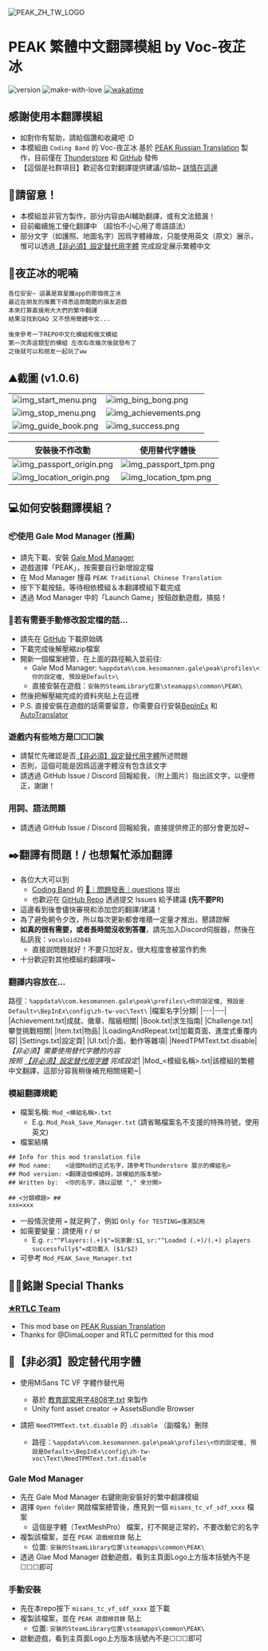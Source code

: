 ![PEAK_ZH_TW_LOGO](https://raw.githubusercontent.com/Vocaloid2048/PEAK-zh-tw-Translation/refs/heads/main/Logo.png)
# PEAK 繁體中文翻譯模組 by Voc-夜芷冰
![version](https://img.shields.io/badge/version-1.0.6-pink)
![make-with-love](https://camo.githubusercontent.com/da124fe0d303f3da8682918930b2f99caf16cda69474c01b4c48598d38f71613/68747470733a2f2f696d672e736869656c64732e696f2f62616467652f6d616b655f776974685f2545322539442541342545462542382538462d7768697465)
[![wakatime](https://wakatime.com/badge/user/ca727ba5-9112-4612-b454-d5e407277a51/project/97d38b2f-ce2b-418e-9492-9f3687c2bf1a.svg)](https://wakatime.com/badge/user/ca727ba5-9112-4612-b454-d5e407277a51/project/97d38b2f-ce2b-418e-9492-9f3687c2bf1a)

## 感謝使用本翻譯模組
- 如對你有幫助，請給個讚和收藏吧 :D
- 本模組由 `Coding Band` 的 Voc-夜芷冰 基於 [PEAK Russian Translation](https://thunderstore.io/c/peak/p/RTLC/PEAK_Russian_Translation/) 製作，目前僅在 [Thunderstore](https://thunderstore.io/c/peak/p/Vocaloid2048/PEAK_Traditional_Chinese_Translation/) 和 [GitHub](https://github.com/Vocaloid2048/PEAK-zh-tw-Translation) 發佈
- 【這個是社群項目】歡迎各位對翻譯提供建議/協助~ [詳情在這邊](#️翻譯有問題-也想幫忙添加翻譯)

## 🚧請留意！
- 本模組並非官方製作，部分内容由AI輔助翻譯，或有文法錯漏！<br>
- 目前繼續施工優化翻譯中 （超怕不小心用了粵語語法）
- 部分文字（如護照、地圖名字）因爲字體緣故，只能使用英文（原文）展示，惟可以透過[【非必須】設定替代用字體](#非必須設定替代用字體) 完成設定展示繁體中文

## 💭夜芷冰的呢喃
```
各位安安~ 這裏是寫星鐵app的那個夜芷冰
最近在朋友的推薦下得悉這款酷酷的損友遊戲
本來打算直接用大大們的繁中翻譯
結果沒找到QAQ 又不想用簡體中文...

後來參考一下REPO中文化模組和俄文模組
第一次弄這類型的模組 左改右改幾次後就發布了
之後就可以和朋友一起玩了ww
```

## ⛰️截圖 (v1.0.6)
|||
|---|---|
|![img_start_menu.png](https://raw.githubusercontent.com/Vocaloid2048/PEAK-zh-tw-Translation/refs/heads/main/_IMG/img_start_menu.png)|![img_bing_bong.png](https://raw.githubusercontent.com/Vocaloid2048/PEAK-zh-tw-Translation/refs/heads/main/_IMG/img_bing_bong.png)|
|![img_stop_menu.png](https://raw.githubusercontent.com/Vocaloid2048/PEAK-zh-tw-Translation/refs/heads/main/_IMG/img_stop_menu.png)|![img_achievements.png](https://raw.githubusercontent.com/Vocaloid2048/PEAK-zh-tw-Translation/refs/heads/main/_IMG/img_achievements.png)|
|![img_guide_book.png](https://raw.githubusercontent.com/Vocaloid2048/PEAK-zh-tw-Translation/refs/heads/main/_IMG/img_guide_book.png)|![img_success.png](https://raw.githubusercontent.com/Vocaloid2048/PEAK-zh-tw-Translation/refs/heads/main/_IMG/img_success.png)|

|安裝後不作改動|使用替代字體後|
|---|---|
|![img_passport_origin.png](https://raw.githubusercontent.com/Vocaloid2048/PEAK-zh-tw-Translation/refs/heads/main/_IMG/img_passport_origin.png)|![img_passport_tpm.png](https://raw.githubusercontent.com/Vocaloid2048/PEAK-zh-tw-Translation/refs/heads/main/_IMG/img_passport_tpm.png)|
|![img_location_origin.png](https://raw.githubusercontent.com/Vocaloid2048/PEAK-zh-tw-Translation/refs/heads/main/_IMG/img_location_origin.png)|![img_location_tpm.png](https://raw.githubusercontent.com/Vocaloid2048/PEAK-zh-tw-Translation/refs/heads/main/_IMG/img_location_tpm.png)|


## 💻如何安裝翻譯模組？
### 📦使用 Gale Mod Manager (推薦)
- 請先下載、安裝 [Gale Mod Manager](https://thunderstore.io/c/lethal-company/p/Kesomannen/GaleModManager/)
- 遊戲選擇「PEAK」，按需要自行新增設定檔
- 在 Mod Manager 搜尋 `PEAK Traditional Chinese Translation`
- 按下下載按鈕，等待相依模組＆本翻譯模組下載完成
- 透過 Mod Manager 中的「Launch Game」按鈕啟動遊戲，搞掂！

### 🧰若有需要手動修改設定檔的話...
- 請先在 [GitHub](https://github.com/Vocaloid2048/PEAK-zh-tw-Translation) 下載原始碼
- 下載完成後解壓縮zip檔案
- 開新一個檔案總管，在上面的路徑輸入並前往:
  - Gale Mod Manager: `%appdata%\com.kesomannen.gale\peak\profiles\<你的設定檔, 預設是Default>\`
  - 直接安裝在遊戲：`安裝的SteamLibrary位置\steamapps\common\PEAK\`
- 然後把解壓縮完成的資料夾貼上在這裡
- P.S. 直接安裝在遊戲的話需要留意，你需要自行安裝[BepInEx](https://github.com/BepInEx/BepInEx/releases) 和 [AutoTranslator](https://github.com/bbepis/XUnity.AutoTranslator)

### 遊戲内有些地方是☐☐☐誒
- 請幫忙先確認是否[【非必須】設定替代用字體](#非必須設定替代用字體)所述問題
- 否則，這個可能是因爲這邊字體沒有包含該文字
- 請透過 GitHub Issue / Discord 回報給我，（附上圖片）指出該文字，以便修正，謝謝！

### 用詞、語法問題
- 請透過 GitHub Issue / Discord 回報給我，直接提供修正的部分會更加好~

## ✒️翻譯有問題！/ 也想幫忙添加翻譯
- 各位大大可以到 
  - [Coding Band](https://discord.gg/uXatcbWKv2) 的  [👾｜問題發表｜questions](https://discord.com/channels/880921456903618610/1067563572865024223) 提出
  - 也歡迎在 [GitHub Repo](https://github.com/Vocaloid2048/PEAK-zh-tw-Translation/) 透過提交 Issues 給予建議 **(先不要PR)**
- 這邊看到後會儘快審視和添加您的翻譯/建議！
- 為了避免朝令夕改，所以每次更新都會堆積一定量才推出，懇請諒解
- **如真的很有需要，或者長時間沒收到答覆**，請先加入Discord伺服器，然後在私訊我：`vocaloid2048`
  - 直接説問題就好！不要只加好友，很大程度會被當作釣魚
- 十分歡迎對其他模組的翻譯哦~

### 翻譯内容放在...
路徑：`%appdata%\com.kesomannen.gale\peak\profiles\<你的設定檔, 預設是Default>\BepInEx\config\zh-tw-voc\Text\`
|檔案名字|分類|
|---|---|
|Achievement.txt|成就、徽章、階級相關|
|Book.txt|求生指南|
|Challenge.txt|攀登挑戰相關|
|Item.txt|物品|
|LoadingAndRepeat.txt|加載頁面、進度式重覆内容|
|Settings.txt|設定頁|
|UI.txt|介面、動作等雜項|
|NeedTPMText.txt.disable|*【非必須】需要使用替代字體的内容<br>按照 [【非必須】設定替代用字體](#非必須設定替代用字體) 完成設定*|
|Mod_<模組名稱>.txt|該模組的繁體中文翻譯，這部分容我稍後補充相關規範~|

### 模組翻譯規範
- 檔案名稱: `Mod_<模組名稱>.txt`
  - E.g. `Mod_Peak_Save_Manager.txt` (請省略檔案名不支援的特殊符號，使用英文)
- 檔案結構
```
## Info for this mod translation file
## Mod name:    <這個Mod的正式名字，請參考Thunderstore 展示的模組名>
## Mod version: <翻譯這個模組時，該模組的版本號>
## Written by:  <你的名字，請以逗號 "," 來分開>

## <分類標題> ##
xxx=xxx
```

- 一般情況使用 `=` 就足夠了，例如 `Only for TESTING=僅測試用`
- 如需要變量：請使用 r / sr
  - E.g. `r:"^Players:(.+)$"=玩家數:$1`, `sr:"^Loaded (.+)/(.+) players successfully$"=成功載入 ($1/$2)`
- 可參考 `Mod_PEAK_Save_Manager.txt`

## 🙏🏻銘謝 Special Thanks
### [✯RTLC Team](https://discord.gg/QahpjZzGkm)
- This mod base on [PEAK Russian Translation](https://thunderstore.io/c/peak/p/RTLC/PEAK_Russian_Translation/)
- Thanks for @DimaLooper and RTLC permitted for this mod

## 📑【非必須】設定替代用字體

- 使用MiSans TC VF 字體作替代用
  - 基於 [教育部常用字4808字.txt](https://github.com/Watermelonnn/ChineseUsefulToolKit/blob/master/%E6%95%99%E8%82%B2%E9%83%A8%E5%B8%B8%E7%94%A8%E5%AD%974808%E5%AD%97.txt) 來製作
  - Unity font asset creator -> AssetsBundle Browser

- 請把 `NeedTPMText.txt.disable` 的 `.disable` （副檔名）刪除
  - 路徑：`%appdata%\com.kesomannen.gale\peak\profiles\<你的設定檔, 預設是Default>\BepInEx\config\zh-tw-voc\Text\NeedTPMText.txt.disable`

### Gale Mod Manager
- 先在 Gale Mod Manager 右鍵剛剛安裝好的繁中翻譯模組
- 選擇 `Open folder` 開啟檔案總管後，應見到一個 `misans_tc_vf_sdf_xxxx` 檔案
  - 這個是字體（TextMeshPro） 檔案，打不開是正常的，不要改動它的名字
- 複製該檔案，並在 `PEAK 遊戲根目錄` 貼上
  - 位置: `安裝的SteamLibrary位置\steamapps\common\PEAK\`
- 透過 Glae Mod Manager 啟動遊戲，看到主頁面Logo上方版本括號內不是☐☐☐即可

### 手動安裝
- 先在本repo按下 `misans_tc_vf_sdf_xxxx` 並下載
- 複製該檔案，並在 `PEAK 遊戲根目錄` 貼上
  - 位置: `安裝的SteamLibrary位置\steamapps\common\PEAK\`
- 啟動遊戲，看到主頁面Logo上方版本括號內不是☐☐☐即可
